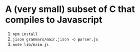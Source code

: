 # A (very small) subset of C that compiles to Javascript

1. `npm install`
2. `jison grammars/main.jison -o parser.js`
3. `node lib/main.js`


